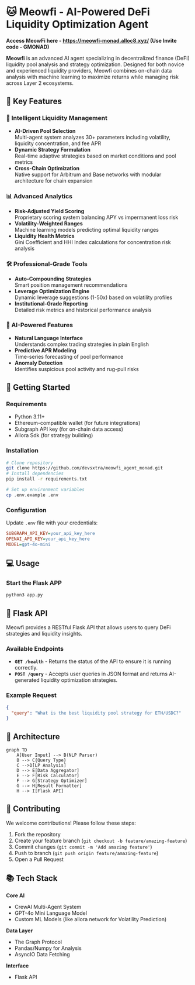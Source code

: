 # 🐱 Meowfi - AI-Powered DeFi Liquidity Optimization Agent

**Access MeowFi here - https://meowfi-monad.alloc8.xyz/ (Use Invite code - GMONAD)**


**Meowfi** is an advanced AI agent specializing in decentralized finance (DeFi) liquidity pool analysis and strategy optimization. Designed for both novice and experienced liquidity providers, Meowfi combines on-chain data analysis with machine learning to maximize returns while managing risk across Layer 2 ecosystems.

## 🌟 Key Features

### 🧠 Intelligent Liquidity Management
- **AI-Driven Pool Selection**  
  Multi-agent system analyzes 30+ parameters including volatility, liquidity concentration, and fee APR
- **Dynamic Strategy Formulation**  
  Real-time adaptive strategies based on market conditions and pool metrics
- **Cross-Chain Optimization**  
  Native support for Arbitrum and Base networks with modular architecture for chain expansion

### 📊 Advanced Analytics
- **Risk-Adjusted Yield Scoring**  
  Proprietary scoring system balancing APY vs impermanent loss risk
- **Volatility-Weighted Ranges**  
  Machine learning models predicting optimal liquidity ranges
- **Liquidity Health Metrics**  
  Gini Coefficient and HHI Index calculations for concentration risk analysis

### 🛠️ Professional-Grade Tools
- **Auto-Compounding Strategies**  
  Smart position management recommendations
- **Leverage Optimization Engine**  
  Dynamic leverage suggestions (1-50x) based on volatility profiles
- **Institutional-Grade Reporting**  
  Detailed risk metrics and historical performance analysis

### 🤖 AI-Powered Features
- **Natural Language Interface**  
  Understands complex trading strategies in plain English
- **Predictive APR Modeling**  
  Time-series forecasting of pool performance
- **Anomaly Detection**  
  Identifies suspicious pool activity and rug-pull risks

## 🚀 Getting Started

### Requirements
- Python 3.11+
- Ethereum-compatible wallet (for future integrations)
- Subgraph API key (for on-chain data access)
- Allora Sdk (for strategy building)

### Installation
```bash
# Clone repository
git clone https://github.com/devsxtra/meowfi_agent_monad.git
# Install dependencies
pip install -r requirements.txt

# Set up environment variables
cp .env.example .env
```

### Configuration
Update `.env` file with your credentials:
```ini
SUBGRAPH_API_KEY=your_api_key_here
OPENAI_API_KEY=your_api_key_here
MODEL=gpt-4o-mini

```
## 💻 Usage

### Start the Flask APP
```bash
python3 app.py
```
## 💪 Flask API

Meowfi provides a RESTful Flask API that allows users to query DeFi strategies and liquidity insights. 

### Available Endpoints

- **`GET /health`** - Returns the status of the API to ensure it is running correctly.
- **`POST /query`** - Accepts user queries in JSON format and returns AI-generated liquidity optimization strategies.

### Example Request

```json
{
  "query": "What is the best liquidity pool strategy for ETH/USDC?"
}
```

## 🧩 Architecture

```mermaid
graph TD
    A[User Input] --> B(NLP Parser)
    B --> C{Query Type}
    C -->D[LP Analysis] 
    D --> E[Data Aggregator]
    E --> F[Risk Calculator]
    F --> G[Strategy Optimizer]
    G --> H[Result Formatter]
    H --> I[Flask API]
```

## 🤝 Contributing

We welcome contributions! Please follow these steps:
1. Fork the repository
2. Create your feature branch (`git checkout -b feature/amazing-feature`)
3. Commit changes (`git commit -m 'Add amazing feature'`)
4. Push to branch (`git push origin feature/amazing-feature`)
5. Open a Pull Request

## 📚 Tech Stack

**Core AI**  
- CrewAI Multi-Agent System
- GPT-4o Mini Language Model
- Custom ML Models (like allora network for Volatility Prediction)

**Data Layer**  
- The Graph Protocol
- Pandas/Numpy for Analysis
- AsyncIO Data Fetching

**Interface**  
- Flask API

